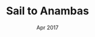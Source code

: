 ---
# Feel free to add content and custom Front Matter to this file.
# To modify the layout, see https://jekyllrb.com/docs/themes/#overriding-theme-defaults

layout: page
title: Sail to Anambas
subtitle: Apr 2017
hero_image: '/images/voyages/2017-04-sail-to-anambas/leaving-bawah.jpg'
description: Our first voyage to the remote Anambas islands, with an exciting view of wild life such as dolphins and whale sharks.
---